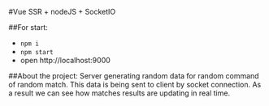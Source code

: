 #Vue SSR + nodeJS + SocketIO

##For start:
- ```npm i```
- ```npm start```
- open http://localhost:9000

##About the project:
Server generating random data for random command of 
random match. This data is being sent to client by 
socket connection. As a result we can see how matches
results are updating in real time.
